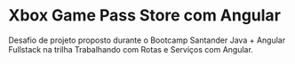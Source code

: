 # Xbox Game Pass Store com Angular

Desafio de projeto proposto durante o Bootcamp Santander Java + Angular Fullstack na trilha Trabalhando com Rotas e Serviços com Angular.
